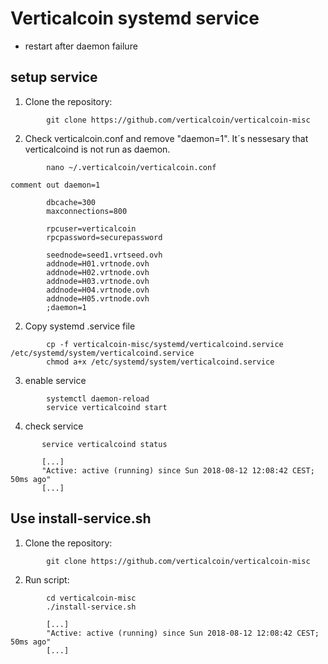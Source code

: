 Verticalcoin systemd service
==================================
- restart after daemon failure

setup service 
----------------------
1.  Clone the repository:
```
        git clone https://github.com/verticalcoin/verticalcoin-misc
```
2. 
    Check verticalcoin.conf and remove "daemon=1". It´s nessesary that verticalcoind is not run as daemon.
```
        nano ~/.verticalcoin/verticalcoin.conf
```

    comment out daemon=1

```
        dbcache=300
        maxconnections=800
        
        rpcuser=verticalcoin
        rpcpassword=securepassword
        
        seednode=seed1.vrtseed.ovh
        addnode=H01.vrtnode.ovh
        addnode=H02.vrtnode.ovh
        addnode=H03.vrtnode.ovh
        addnode=H04.vrtnode.ovh
        addnode=H05.vrtnode.ovh
        ;daemon=1
```

2.  Copy systemd .service file
```
        cp -f verticalcoin-misc/systemd/verticalcoind.service /etc/systemd/system/verticalcoind.service
        chmod a+x /etc/systemd/system/verticalcoind.service
```
3.  enable service
```
        systemctl daemon-reload
        service verticalcoind start       
```
4.  check service
 ```
        service verticalcoind status
        
        [...]
        "Active: active (running) since Sun 2018-08-12 12:08:42 CEST; 50ms ago"
        [...] 
```

Use install-service.sh
---------------------
1.  Clone the repository:
```
        git clone https://github.com/verticalcoin/verticalcoin-misc

```
2.  Run script:
``` 
        cd verticalcoin-misc
		./install-service.sh

		[...]
        "Active: active (running) since Sun 2018-08-12 12:08:42 CEST; 50ms ago"
        [...]
```

